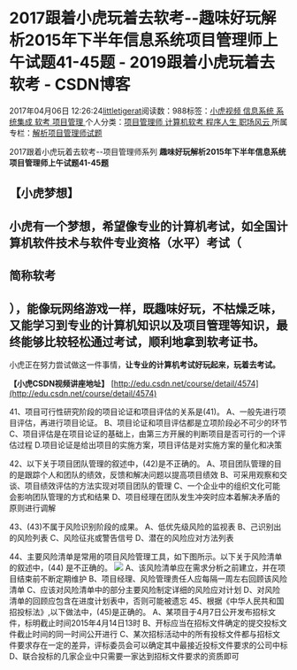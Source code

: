 
# 2017跟着小虎玩着去软考--趣味好玩解析2015年下半年信息系统项目管理师上午试题41-45题 - 2019跟着小虎玩着去软考 - CSDN博客

2017年04月06日 12:26:24[littletigerat](https://me.csdn.net/littletigerat)阅读数：988标签：[小虎视频																](https://so.csdn.net/so/search/s.do?q=小虎视频&t=blog)[信息系统																](https://so.csdn.net/so/search/s.do?q=信息系统&t=blog)[系统集成																](https://so.csdn.net/so/search/s.do?q=系统集成&t=blog)[软考																](https://so.csdn.net/so/search/s.do?q=软考&t=blog)[项目管理																](https://so.csdn.net/so/search/s.do?q=项目管理&t=blog)[
							](https://so.csdn.net/so/search/s.do?q=软考&t=blog)[
																					](https://so.csdn.net/so/search/s.do?q=系统集成&t=blog)个人分类：[项目管理师																](https://blog.csdn.net/littletigerat/article/category/619599)[计算机软考																](https://blog.csdn.net/littletigerat/article/category/665982)[程序人生																](https://blog.csdn.net/littletigerat/article/category/779495)[职场风云																](https://blog.csdn.net/littletigerat/article/category/774453)[
							](https://blog.csdn.net/littletigerat/article/category/779495)
[
																					](https://blog.csdn.net/littletigerat/article/category/665982)所属专栏：[解析项目管理师试题](https://blog.csdn.net/column/details/15005.html)[
							](https://blog.csdn.net/littletigerat/article/category/665982)
[
																	](https://blog.csdn.net/littletigerat/article/category/619599)

[
		](https://so.csdn.net/so/search/s.do?q=系统集成&t=blog)
[
	](https://so.csdn.net/so/search/s.do?q=信息系统&t=blog)
[
	](https://so.csdn.net/so/search/s.do?q=小虎视频&t=blog)
2017跟着小虎玩着去软考--项目管理师系列
**趣味好玩解析2015年下半年信息系统项目管理师上午试题41-45题**

## 【小虎梦想】

## 小虎有一个梦想，希望像专业的计算机考试，如全国计算机软件技术与软件专业资格（水平）考试（
## 简称软考
## ），能像玩网络游戏一样，既趣味好玩，不枯燥乏味，又能学习到专业的计算机知识以及项目管理等知识，最终能够比较轻松通过考试，顺利地拿到软考证书。

小虎正在努力尝试做这一件事情，**让专业的计算机考试好玩起来，玩着去考试。**

**【小虎CSDN视频讲座地址】**
[http://edu.csdn.net/course/detail/4574](http://edu.csdn.net/course/detail/4574)

41、项目可行性研究阶段的项目论证和项目评估的关系是(41)。
A、一般先进行项目评估，再进行项目论证。
B、项目论证和项目评估都是立项阶段必不可少的环节
C、项目评估是在项目论证的基础上，由第三方开展的判断项目是否可行的一个评估过程
D.项目论证是给出项目的实施方案，项目评估是对实施方案的量化和决策

42、以下关于项目团队管理的叙述中，(42)是不正确的。
A、项目团队管理的目的是跟踪个人和团队的绩效，反馈和解决问题以提高项目绩效
B、可采用观察和交谈、项目绩效评估的方法实现对项目团队的管理
C、一个企业中的组织文化可能会影响团队管理的方式和结果
D、项目经理在团队发生冲突时应本着解决矛盾的原则进行调解

43、(43)不属于风险识别阶段的成果。
A、低优先级风险的监视表
B、己识别出的风险列表
C、风险征兆或警告信号
D、潜在的风险应对方法列表

44、主要风险清单是常用的项目风险管理工具，如下图所示。以下关于风险清单的叙述中，(44)
是不正确的。
![](https://img-blog.csdn.net/20170406122456491?watermark/2/text/aHR0cDovL2Jsb2cuY3Nkbi5uZXQvbGl0dGxldGlnZXJhdA==/font/5a6L5L2T/fontsize/400/fill/I0JBQkFCMA==/dissolve/70/gravity/SouthEast)
A、该风险清单应在需求分析之前建立，并在项目结束前不断定期维护
B、项目经理、风险管理贵任人应每隔一周左右回顾该风险清单
C、应该对风险清单中的部分主要风险制定详细的风险应对计划
D、对风险清单的回顾应包含在进度计划表中，否则可能被遗忘
45、根据《中华人民共和国招投标法》,以下做法中，(45)是正确的。
A、某项目于4月7日公开发布招标文件，标明截止时间2015年4月14日13时
B、开标应当在招标文件确定的提交投标文件截止时间的同一时间公开进行
C、某次招标活动中的所有投标文件都与招标文件要求存在一定的差异，评标委员会可以确定其中最接近投标文件要求的公司中标
D、联合投标的几家企业中只需要一家达到招标文件要求的资质即可

[
](https://so.csdn.net/so/search/s.do?q=小虎视频&t=blog)
